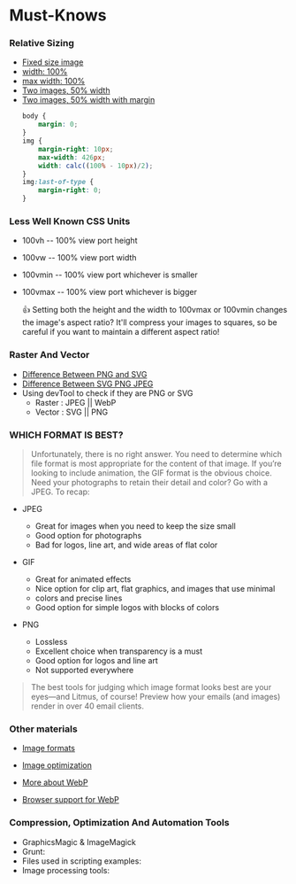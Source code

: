 # Must-Knows

### Relative Sizing

* [Fixed size image](http://udacity.github.io/responsive-images/examples/1-07/singleImage640x360/)
* [width: 100%](http://udacity.github.io/responsive-images/examples/1-07/singleImageNotBigEnough100pc/)
* [max width: 100%](http://udacity.github.io/responsive-images/examples/1-07/singleImageMaxWidth100pc/)
* [Two images, 50% width](http://udacity.github.io/responsive-images/examples/1-07/twoImages50pc)
* [Two images, 50% width with margin](http://udacity.github.io/responsive-images/examples/1-07/twoImages50pcWithMargin)
    ```CSS
    body {
        margin: 0;
    }
    img {
        margin-right: 10px;
        max-width: 426px;
        width: calc((100% - 10px)/2);    
    }
    img:last-of-type {
        margin-right: 0;
    }
    ```

### Less Well Known CSS Units

* 100vh -- 100% view port height
* 100vw -- 100% view port width
* 100vmin -- 100% view port whichever is smaller
* 100vmax -- 100% view port whichever is bigger
    
    :+1: Setting both the height and the width to 100vmax or 100vmin changes the
    image's aspect ratio? It'll compress your images to squares, so be careful if you want to maintain a different aspect ratio!

### Raster And Vector

* [Difference Between PNG and SVG](http://udacity.github.io/responsive-images/examples/1-11/svgVersusPng/)
* [Difference Between SVG PNG JPEG](http://udacity.github.io/responsive-images/examples/1-15/svgPngJpg/)
* Using devTool to check if they are PNG or SVG
    * Raster : JPEG || WebP
    * Vector : SVG || PNG

### WHICH FORMAT IS BEST?

>Unfortunately, there is no right answer. You need to determine which file format is most appropriate for the content of that image. If you’re looking to include animation, the GIF format is the obvious choice. Need your photographs to retain their detail and color? Go with a JPEG. To recap:

* JPEG

    * Great for images when you need to keep the size small
    * Good option for photographs
    * Bad for logos, line art, and wide areas of flat color

* GIF

    * Great for animated effects
    * Nice option for clip art, flat graphics, and images that use minimal
    * colors and precise lines
    * Good option for simple logos with blocks of colors

* PNG

    * Lossless
    * Excellent choice when transparency is a must
    * Good option for logos and line art
    * Not supported everywhere

>The best tools for judging which image format looks best are your eyes—and Litmus, of course! Preview how your emails (and images) render in over 40 email clients.

### Other materials

* [Image formats](https://litmus.com/blog/png-gif-or-jpeg-which-ones-should-you-use-in-email)

* [Image optimization](https://developers.google.com/web/fundamentals/performance/optimizing-content-efficiency/image-optimization)

* [More about WebP](https://developers.google.com/speed/webp/?csw=1)

* [Browser support for WebP](http://caniuse.com/#feat=webp)

### Compression, Optimization And Automation Tools
* GraphicsMagic & ImageMagick
* Grunt:
* Files used in scripting examples:
* Image processing tools:





